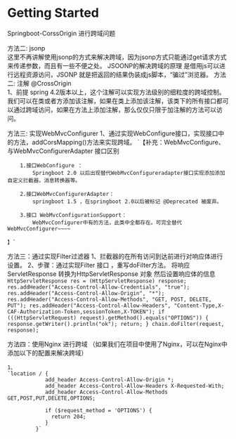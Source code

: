 # Getting Started

Springboot-CorssOrigin 进行跨域问题

方法二: jsonp  
    这里不再讲解使用jsonp的方式来解决跨域，因为jsonp方式只能通过get请求方式来传递参数，而且有一些不便之处。
    JSOONP的解决跨域的原理  是借用js可以进行远程资源访问，JSONP 就是把返回的结果伪装成js脚本，“骗过”浏览器。
方法二: 注解  @CrossOrigin  
    1、前提 spring 4.2版本以上，这个注解可以实现方法级别的细粒度的跨域控制。
    我们可以在类或者方添加该注解，如果在类上添加该注解，该类下的所有接口都可以通过跨域访问，如果在方法上添加注解，那么仅仅只限于加注解的方法可以访问。
    
方法三: 实现WebMvcConfigurer
    1、通过实现WebConfigure接口，实现接口中的方法，addCorsMapping()方法来实现跨域。
    `【补充：WebMvcConfigure、与WebMvcConfigurerAdapter 接口区别
        
        1.接口WebConfigure ：
            Springboot 2.0 以后出现替代WebMvcConfigureradapter接口实现添加添加自定义拦截器，消息转换器等。
        
        2.接口WebMvcConfigurerAdapter：
            springboot 1.5 ，在springboot 2.0以后被标记 @Deprecated 被废弃。
            
        3.接口 WebMvcConfigurationSupport：
            WebMvcConfigurer中有的方法，此类中全都存在。可完全替代WebMvcConfigurer~~~~
            
    】`
方法三：通过实现Filter过滤器
    1、拦截器的在所有访问到达前进行对响应体进行设置。
    2、步骤：通过实现Filter 接口 ，重写doFilter方法。
        将响应ServletResponse 转换为HttpServletResponse 对象
        然后设置响应体的信息
        `HttpServletResponse res = (HttpServletResponse) response;
                 res.addHeader("Access-Control-Allow-Credentials", "true");
                 res.addHeader("Access-Control-Allow-Origin", "*");
                 res.addHeader("Access-Control-Allow-Methods", "GET, POST, DELETE, PUT");
                 res.addHeader("Access-Control-Allow-Headers", "Content-Type,X-CAF-Authorization-Token,sessionToken,X-TOKEN");
                 if (((HttpServletRequest) request).getMethod().equals("OPTIONS")) {
                     response.getWriter().println("ok");
                     return;
                 }
                 chain.doFilter(request, response);`
                 
方法四：使用Nginx 进行跨域
（如果我们在项目中使用了Nginx，可以在Nginx中添加以下的配置来解决跨域）
    
    1、
    `location / {
                add_header Access-Control-Allow-Origin *;
                add_header Access-Control-Allow-Headers X-Requested-With;
                add_header Access-Control-Allow-Methods GET,POST,PUT,DELETE,OPTIONS;
             
                if ($request_method = 'OPTIONS') {
                  return 204;
                }
             }`

        
    
    